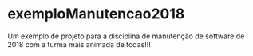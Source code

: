 # exemploManutencao2018


Um exemplo de projeto para a disciplina de manutenção de software de 2018 com a turma mais animada de todas!!!
